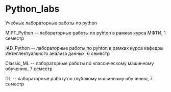 # Python_labs
Учебные лабораторные работы по python

MIPT_Python -- лабораторные работы по pyhton в рамках курса МФТИ, 1 семестр

IAD_Python -- лабораторные работы по pyhton в рамках курса кафедры Интеллектуального анализа данных, 6 семестр

Classic_ML -- лабораторные работы по классическому машинному обучению, 7 семестр

DL -- лабораторные работу по глубокому машинному обучению, 7 семестр
